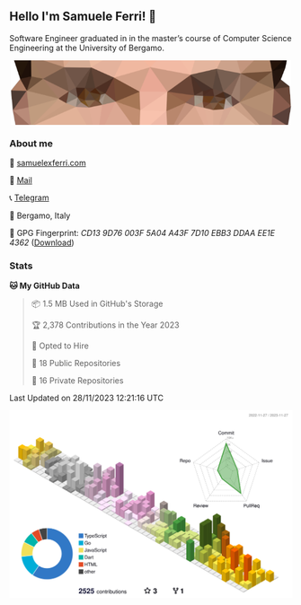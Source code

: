 ## Hello I'm Samuele Ferri! 👋

Software Engineer graduated in in the master’s course of Computer Science Engineering at the University of Bergamo.

<p align='center'><img width=500 align='center' src="https://github.com/samuelexferri/samuelexferri/raw/master/images/eyes.png"></p>

### About me

:compass: [samuelexferri.com](https://www.samuelexferri.com)

:email: [Mail](mailto:&#115;&#097;&#109;&#117;&#101;&#108;&#101;&#120;&#102;&#101;&#114;&#114;&#105;&#064;&#103;&#109;&#097;&#105;&#108;&#046;&#099;&#111;&#109;)

:telephone_receiver: [Telegram](https://t.me/samuelexferri)

:round_pushpin: Bergamo, Italy

:key: GPG Fingerprint: _CD13 9D76 003F 5A04 A43F 7D10 EBB3 DDAA EE1E 4362_ ([Download](https://samuelexferri.com/CD139D76003F5A04A43F7D10EBB3DDAAEE1E4362.asc))

### Stats

<!--START_SECTION:waka-->
**🐱 My GitHub Data** 

> 📦 1.5 MB Used in GitHub's Storage 
 > 
> 🏆 2,378 Contributions in the Year 2023
 > 
> 💼 Opted to Hire
 > 
> 📜 18 Public Repositories 
 > 
> 🔑 16 Private Repositories 
 > 

 Last Updated on 28/11/2023 12:21:16 UTC
<!--END_SECTION:waka-->

![](./profile-3d-contrib/profile-season-animate.svg)
